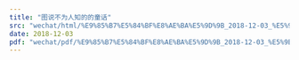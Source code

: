 ```yaml
---
title: "图说不为人知的的童话"
src: "wechat/html/%E9%85%B7%E5%84%BF%E8%AE%BA%E5%9D%9B_2018-12-03_%E5%9B%BE%E8%AF%B4%E4%B8%8D%E4%B8%BA%E4%BA%BA%E7%9F%A5%E7%9A%84%E7%9A%84%E7%AB%A5%E8%AF%9D.html"
date: 2018-12-03
pdf: "wechat/pdf/%E9%85%B7%E5%84%BF%E8%AE%BA%E5%9D%9B_2018-12-03_%E5%9B%BE%E8%AF%B4%E4%B8%8D%E4%B8%BA%E4%BA%BA%E7%9F%A5%E7%9A%84%E7%9A%84%E7%AB%A5%E8%AF%9D.pdf"
---
```


